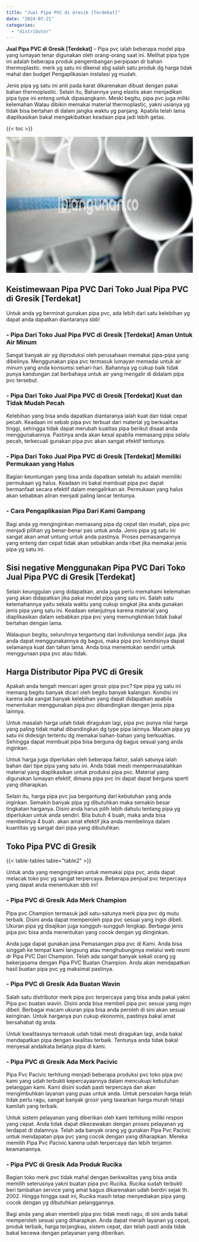 ```yaml
---
title: "Jual Pipa PVC di Gresik [Terdekat]"
date: "2024-07-21"
categories: 
  - "distributor"
---
```


**Jual Pipa PVC di Gresik \[Terdekat\]** – Pipa pvc ialah beberapa model pipa yang lumayan tenar digunakan oleh orang-orang saat ini. Melihat pipa type ini adalah beberapa produk pengembangan perpipaan dr bahan thermoplastic. merk yg satu ini dikenal sbg salah satu produk dg harga tidak mahal dan budget Pengaplikasian instalasi yg mudah.

Jenis pipa yg satu ini anti pada karat dikarenakan dibuat dengan pakai bahan thermoplastic. Selain itu, Bahannya yang elastis akan menjadikan pipa type ini enteng untuk dipasangkann. Meski begitu, pipa pvc juga miliki kelemahan Walau dibikin memakai material thermoplastic, yakni usianya yg tidak bisa bertahan di dalam jangka waktu yg panjang. Apabila telah lama diaplikasikan bakal mengakibatkan keadaan pipa jadi lebih getas.

{{< toc >}}

![Jual Pipa PVC di Gresik [Terdekat]](/images/jaul-pipa-pvc-01.png)

## Keistimewaan Pipa PVC Dari Toko Jual Pipa PVC di Gresik \[Terdekat\]

Untuk anda yg berminat gunakan pipa pvc, ada lebih dari satu kelebihan yg dapat anda dapatkan diantaranya sbb!

### \- Pipa Dari Toko Jual Pipa PVC di Gresik \[Terdekat\] Aman Untuk Air Minum

Sangat banyak air yg diproduksi oleh perusahaan memakai pipa-pipa yang dibelinya. Menggunakan pipa pvc termasuk lumayan memadai untuk air minum yang anda konsumsi sehari-hari. Bahannya yg cukup baik tidak punya kandungan zat berbahaya untuk air yang mengalir di didalam pipa pvc tersebut.

### \- Pipa Dari Toko Jual Pipa PVC di Gresik \[Terdekat\] Kuat dan Tidak Mudah Pecah

Kelebihan yang bisa anda dapatkan diantaranya ialah kuat dan tidak cepat pecah. Keadaan ini sebab pipa pvc terbuat dari material yg berkualitas tinggi, sehingga tidak dapat merubah kualitas pipa berikut disaat anda menggunakannya. Pastinya anda akan kesal apabila memasang pipa selalu pecah, terkecuali gunakan pipa pvc akan sangat efektif tentunya.

### \- Pipa Dari Toko Jual Pipa PVC di Gresik \[Terdekat\] Memiliki Permukaan yang Halus

Bagian keuntungan yang bisa anda dapatkan setelah itu adalah memiliki permukaan yg halus. Keadaan ini bakal membuat pipa pvc dapat bermanfaat secara efektif dalam mengalirkan air. Permukaan yang halus akan sebabkan aliran menjadi paling lancar tentunya.

### \- Cara Pengaplikasian Pipa Dari Kami Gampang

Bagi anda yg menginginkan memasang pipa dg cepat dan mudah, pipa pvc menjadi pilihan yg benar-benar pas untuk anda. Jenis pipa yg satu ini sangat akan amat untung untuk anda pastinya. Proses pemasangannya yang enteng dan cepat tidak akan sebabkan anda ribet jika memakai jenis pipa yg satu ini.

## Sisi negative Menggunakan Pipa PVC Dari Toko Jual Pipa PVC di Gresik \[Terdekat\]

Selain keunggulan yang didapatkan, anda juga perlu memahami kelemahan yang akan didapatkan jika pakai model pipa yang satu ini. Salah satu kelemahannya yaitu sekala waktu yang cukup singkat jika anda gunakan jenis pipa yang satu ini. Keadaan selanjutnya karena material yang diaplikasikan dalam sebabkan pipa pvc yang memungkinkan tidak bakal bertahan dengan lama.

Walaupun begitu, seluruhnya tergantung dari individunya sendiri juga. jika anda dapat menggunakannya dg bagus, maka pipa pvc kondisinya dapat selamanya kuat dan tahan lama. Anda bisa menentukan sendiri untuk menggunaan pipa pvc atau tidak.

## Harga Distributor Pipa PVC di Gresik

Apakah anda tengah mencari agen grosir pipa pvc? tipe pipa yg satu ini memang begitu banyak dicari oleh begitu banyak kalangan. Kondisi ini karena ada sangat banyak kelebihan yang dapat didapatkan apabila menentukan menggunakan pipa pvc dibandingkan dengan jenis pipa lainnya.

Untuk masalah harga udah tidak diragukan lagi, pipa pvc punya nilai harga yang paling tidak mahal dibandingkan dg type pipa lainnya. Macam pipa yg satu ini didesign tertentu dg memakai bahan-bahan yang berkualtias. Sehingga dapat membuat pipa bisa berguna dg bagus sesuai yang anda inginkan.

Untuk harga juga diperlukan oleh beberapa faktor, salah satunya ialah bahan dari tipe pipa yang satu ini. Anda tidak mesti mempermasalahkan material yang diaplikasikan untuk produksi pipa pvc. Material yang digunakan lumayan efektif, dimana pipa pvc ini dapat dapat berguna sperti yang diharapkan.

Selain itu, harga pipa pvc jua bergantung dari kebutuhan yang anda inginkan. Semakin banyak pipa yg dibutuhkan maka semakin besar tingkatan harganya. Disini anda harus pilih lebih dahulu tentang pipa yg diperlukan untuk anda sendiri. Bila butuh 4 buah, maka anda bisa membelinya 4 buah. akan amat efektif jika anda membelinya dalam kuantitas yg sangat dari pipa yang dibutuhkan.

## Toko Pipa PVC di Gresik

{{< table-tables table="table2" >}}

Untuk anda yang menginginkan untuk memakai pipa pvc, anda dapat melacak toko pvc yg sangat terpercaya. Beberapa penjual pvc terpercaya yang dapat anda menentukan sbb ini!

### \- Pipa PVC di Gresik Ada Merk Champion

Pipa pvc Champion termasuk jadi satu-satunya merk pipa pvc dg mutu terbaik. Disini anda dapat memperoleh pipa pvc sesuai yang ingin dibeli. Ukuran pipa yg disajikan juga sungguh-sungguh lengkap. Berbagai jenis pipa pvc bisa anda menentukan yang cocok dengan yg diinginkan.

Anda juga dapat gunakan jasa Pemasangan pipa pvc di Kami. Anda bisa singgah ke tempat kami langsung atau menghubunginya melalui web resmi dr Pipa PVC Dari Champion. Telah ada sangat banyak sekali orang yg bekerjasama dengan Pipa PVC Buatan Champion. Anda akan mendapatkan hasil buatan pipa pvc yg maksimal pastinya.

### \- Pipa PVC di Gresik Ada Buatan Wavin

Salah satu distributor merk pipa pvc terpercaya yang bisa anda pakai yakni Pipa pvc buatan wavin. Disini anda bisa membeli pipa pvc sesuai yang ingin dibeli. Berbagai macam ukuran pipa bisa anda peroleh di sini akan sesuai keinginan. Untuk harganya pun cukup ekonomis, pastinya bakal amat bersahabat dg anda.

Untuk kwalitasnya termasuk udah tidak mesti diragukan lagi, anda bakal mendapatkan pipa dengan kwalitas terbaik. Tentunya anda tidak bakal menyesal andaikata belanja pipa di kami.

### \- Pipa PVC di Gresik Ada Merk Pacivic

Pipa Pvc Pacivic terhitung menjadi beberapa produksi pvc toko pipa pvc kami yang udah terbukti kepercayaannya dalam mencukupi kebutuhan pelanggan kami. Kami disini sudah pasti terpercaya dan akan mengimbuhkan layanan yang puas untuk anda. Untuk persoalan harga telah tidak perlu ragu, sangat banyak grosir yang tawarkan harga murah tetapi kamilah yang terbaik.

Untuk sistem pelayanan yang diberikan oleh kami terhitung miliki respon yang cepat. Anda tidak dapat dikecewakan dengan proses pelayanan yg terdapat di dalamnya. Telah ada banyak orang yg gunakan Pipa Pvc Pacivic untuk mendapatan pipa pvc yang cocok dengan yang diharapkan. Mereka memilih Pipa Pvc Pacivic karena udah terpercaya dan lebih terjamin keamanannya.

### \- Pipa PVC di Gresik Ada Produk Rucika

Bagian toko merk pvc tidak mahal dengan berkwalitas yang bisa anda memilih seterusnya yakni buatan pipa pvc Rucika. Rucika sudah terbukti beri tambahan service yang amat bagus dikarenakan udah berdiri sejak th. 2002. Hingga hingga saat ini, Rucika masih tetap menyediakan pipa yang cocok dengan yg dibutuhkan pelanggannya.

Bagi anda yang akan membeli pipa pvc tidak mesti ragu, di sini anda bakal memperoleh sesuai yang diharapkan. Anda dapat meraih layanan yg cepat, produk terbaik, harga terjangkau, sistem cepat, dan telah pasti anda tidak bakal kecewa dengan pelayanan yang diberikan.

